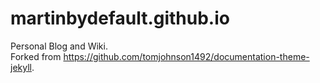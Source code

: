 # martinbydefault.github.io

Personal Blog and Wiki.  
Forked from https://github.com/tomjohnson1492/documentation-theme-jekyll.
